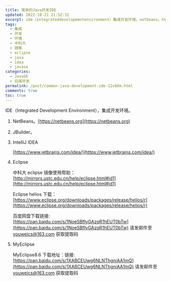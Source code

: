 ```yaml
---
title: 常用的Java开发IDE
updated: 2022-10-21 21:52:31
excerpt: ide（integrateddevelopmentenvironment）集成开发环境。netbeans。https_netbeansorgjbuilder。intellijideahttps_wwwjetbrainscomideaeclipse中科大eclipse镜像使用帮助_http_mirrorsustceducnhelpeclipsehtml#ideclipsehelios下载_https_wwweclipseorgdownloadspackagesreleaseheliosr百度网盘下载链接_h
tags:
  - 集成
  - 开发
  - 环境
  - 中科大
  - 镜像
  - eclipse
  - java
  - idea
  - javase
categories:
  - JavaSE
  - 后端开发
permalink: /post/common-java-development-ide-12v66m.html
comments: true
toc: true
---
```

IDE（Integrated Development Environment），集成开发环境。

1. NetBeans。[https://netbeans.org](https://netbeans.org)
2. JBuilder。
3. IntelliJ IDEA

   [https://www.jetbrains.com/idea/](https://www.jetbrains.com/idea/)
4. Eclipse

   中科大 eclipse 镜像使用帮助：[http://mirrors.ustc.edu.cn/help/eclipse.html#id1](http://mirrors.ustc.edu.cn/help/eclipse.html#id1)

   Eclipse helios 下载：[https://www.eclipse.org/downloads/packages/release/helios/r](https://www.eclipse.org/downloads/packages/release/helios/r)

   百度网盘下载链接: [https://pan.baidu.com/s/1NoeSBflyGAzqR1hEUT0bTw](https://pan.baidu.com/s/1NoeSBflyGAzqR1hEUT0bTw) 请发邮件至 youweics@163.com 获取提取码
5. MyEclipse

   MyEclipse8.6 下载地址：链接: [https://pan.baidu.com/s/1XABCEUwg6NLNThgniAA1mQ](https://pan.baidu.com/s/1XABCEUwg6NLNThgniAA1mQ)  请发邮件至 youweics@163.com 获取提取码

‍